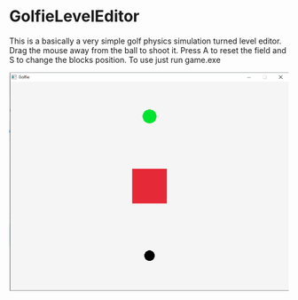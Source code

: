 # GolfieLevelEditor
This is a basically a very simple golf physics simulation turned level editor.
Drag the mouse away from the ball to shoot it. Press A to reset the field and S to change the blocks position.
To use just run game.exe

![screenshot](https://github.com/felix2000jp/GolfieLevelEditor/blob/main/Golfie_example.png)
